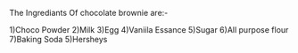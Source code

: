 The Ingrediants Of chocolate brownie are:-

1)Choco Powder
2)Milk
3)Egg
4)Vaniila Essance
5)Sugar
6)All purpose flour
7)Baking Soda
5)Hersheys